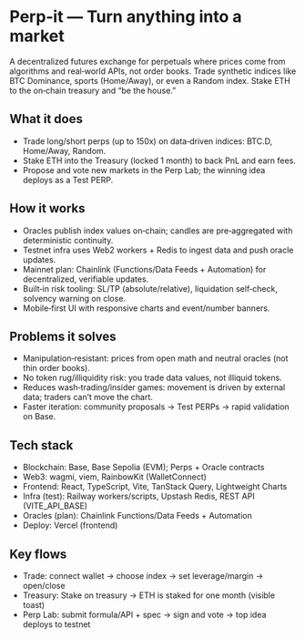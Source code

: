 # Perp‑it — Turn anything into a market

A decentralized futures exchange for perpetuals where prices come from algorithms and real‑world APIs, not order books. Trade synthetic indices like BTC Dominance, sports (Home/Away), or even a Random index. Stake ETH to the on‑chain treasury and “be the house.”

## What it does
- Trade long/short perps (up to 150x) on data‑driven indices: BTC.D, Home/Away, Random.
- Stake ETH into the Treasury (locked 1 month) to back PnL and earn fees.
- Propose and vote new markets in the Perp Lab; the winning idea deploys as a Test PERP.

## How it works
- Oracles publish index values on‑chain; candles are pre‑aggregated with deterministic continuity.
- Testnet infra uses Web2 workers + Redis to ingest data and push oracle updates.
- Mainnet plan: Chainlink (Functions/Data Feeds + Automation) for decentralized, verifiable updates.
- Built‑in risk tooling: SL/TP (absolute/relative), liquidation self‑check, solvency warning on close.
- Mobile‑first UI with responsive charts and event/number banners.

## Problems it solves
- Manipulation‑resistant: prices from open math and neutral oracles (not thin order books).
- No token rug/illiquidity risk: you trade data values, not illiquid tokens.
- Reduces wash‑trading/insider games: movement is driven by external data; traders can’t move the chart.
- Faster iteration: community proposals → Test PERPs → rapid validation on Base.

## Tech stack
- Blockchain: Base, Base Sepolia (EVM); Perps + Oracle contracts
- Web3: wagmi, viem, RainbowKit (WalletConnect)
- Frontend: React, TypeScript, Vite, TanStack Query, Lightweight Charts
- Infra (test): Railway workers/scripts, Upstash Redis, REST API (VITE_API_BASE)
- Oracles (plan): Chainlink Functions/Data Feeds + Automation
- Deploy: Vercel (frontend)

## Key flows
- Trade: connect wallet → choose index → set leverage/margin → open/close
- Treasury: Stake on treasury → ETH is staked for one month (visible toast)
- Perp Lab: submit formula/API + spec → sign and vote → top idea deploys to testnet
